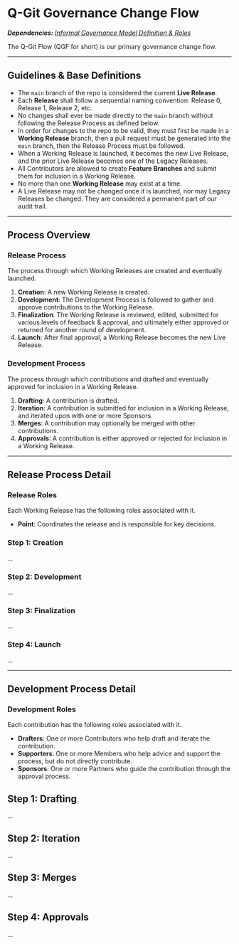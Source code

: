 # Q-Git Governance Change Flow

_**Dependencies:** [Informal Governance Model Definition & Roles](../docs/igm-roles.md)_

The Q-Git Flow (QGF for short) is our primary governance change flow.

---

## Guidelines & Base Definitions

- The `main` branch of the repo is considered the current **Live Release**.
- Each **Release** shall follow a sequential naming convention: Release 0, Release 1, Release 2, etc.
- No changes shall ever be made directly to the `main` branch without following the Release Process as defined below.
- In order for changes to the repo to be valid, they must first be made in a **Working Release** branch, then a pull request must be generated into the `main` branch, then the Release Process must be followed.
- When a Working Release is launched, it becomes the new Live Release, and the prior Live Release becomes one of the Legacy Releases.
- All Contributors are allowed to create **Feature Branches** and submit them for inclusion in a Working Release.
- No more than one **Working Release** may exist at a time.
- A Live Release may not be changed once it is launched, nor may Legacy Releases be changed. They are considered a permanent part of our audit trail.

---

## Process Overview

### Release Process

The process through which Working Releases are created and eventually launched.

1. **Creation**: A new Working Release is created.
2. **Development**: The Development Process is followed to gather and approve contributions to the Working Release.
3. **Finalization**: The Working Release is reviewed, edited, submitted for various levels of feedback & approval, and ultimately either approved or returned for another round of development.
4. **Launch**: After final approval, a Working Release becomes the new Live Release.

### Development Process

The process through which contributions and drafted and eventually approved for inclusion in a Working Release.

1. **Drafting**: A contribution is drafted.
2. **Iteration**: A contribution is submitted for inclusion in a Working Release, and iterated upon with one or more Sponsors.
3. **Merges**: A contribution may optionally be merged with other contributions.
4. **Approvals**: A contribution is either approved or rejected for inclusion in a Working Release.

---

## Release Process Detail

### Release Roles

Each Working Release has the following roles associated with it.

- **Point**: Coordinates the release and is responsible for key decisions.

### Step 1: Creation

...

### Step 2: Development

...

### Step 3: Finalization

...

### Step 4: Launch

...

---

## Development Process Detail

### Development Roles

Each contribution has the following roles associated with it.

- **Drafters**: One or more Contributors who help draft and iterate the contribution.
- **Supporters**: One or more Members who help advice and support the process, but do not directly contribute.
- **Sponsors**: One or more Partners who guide the contribution through the approval process.

## Step 1: Drafting

...

## Step 2: Iteration

...

## Step 3: Merges

...

## Step 4: Approvals

...


